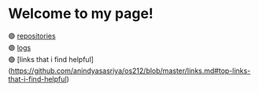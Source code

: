 # Welcome to my page!
🟣 [repositories](https://github.com/anindyasasriya/os212)<br>
🟣 [logs](https://github.com/anindyasasriya/os212/blob/master/TXT/log%20ku.txt)<br>
🟣 [links that i find helpful] (https://github.com/anindyasasriya/os212/blob/master/links.md#top-links-that-i-find-helpful)
